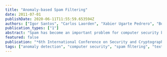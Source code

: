 ```yaml
---
title: "Anomaly-based Spam Filtering"
date: 2011-07-01
publishDate: 2020-06-11T11:55:59.653594Z
authors: ["Igor Santos", "Carlos Laorden", "Xabier Ugarte Pedrero", "Borja Sanz", "Pablo García Bringas"]
publication_types: ["1"]
abstract: "Spam has become an important problem for computer security because it is a channel for the spreading of threats such as computer viruses, worms and phishing. Currently, more than 85% of received e-mails are spam. Historical approaches to combat these messages, including simple techniques such as sender blacklisting or the use of e-mail signatures, are no longer completely reliable. Many solutions utilise machine-learning approaches trained using statistical representations of the terms that usually appear in the e-mails. However, these methods require a time-consuming training step with labelled data. Dealing with the situation where the availability of labelled training instances is limited slows down the progress of ﬁltering systems and offers advantages to spammers. In this paper, we present the ﬁrst spam ﬁltering method based on anomaly detection that reduces the necessity of labelling spam messages and only employs the representation of legitimate e-mails. This approach represents legitimate e-mails as word frequency vectors. Thereby, an email is classiﬁed as spam or legitimate by measuring its deviation to the representation of the legitimate e-mails. We show that this method achieves high accuracy rates detecting spam while maintaining a low false positive rate and reducing the effort produced by labelling spam."
featured: false
publication: "*6th International Conference on Security and Cryptography (SECRYPT)*"
tags: ["anomaly detection", "computer security", "spam ﬁltering", "text classiﬁcation"]
---
```


